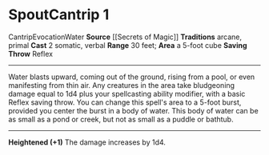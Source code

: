 ﻿---
actions: '[two-actions]'
area: a 5-foot cube
bloodline: null
component:
- Somatic
- Verbal
cost: null
deity: null
domain: null
duration: null
element: Water
heighten: '+1'
heighten_level: 1, 2, 3, 4, 5, 6, 7, 8, 9, 10
id: '1002'
lesson: null
level: '1'
mystery: null
name: Spout
patron_theme: null
range: 30 feet
rarity: Common
requirement: null
saving_throw: Reflex
school: Evocation
source: '[[DATABASE/source/Secrets of Magic|Secrets of Magic]]'
target: null
tradition:
- Arcane
- Primal
trait:
- '[[DATABASE/trait/Cantrip|Cantrip]]'
- '[[DATABASE/trait/Evocation|Evocation]]'
- '[[DATABASE/trait/Water|Water]]'
trigger: null
type: Cantrip

---
# Spout<span class="item-type">Cantrip 1</span>

<span class="item-trait">Cantrip</span><span class="item-trait">Evocation</span><span class="item-trait">Water</span>
**Source** [[Secrets of Magic]] 
**Traditions** arcane, primal
**Cast** <span class="action-icon">2</span> somatic, verbal
**Range** 30 feet; **Area** a 5-foot cube
**Saving Throw** Reflex

---
Water blasts upward, coming out of the ground, rising from a pool, or even manifesting from thin air. Any creatures in the area take bludgeoning damage equal to 1d4 plus your spellcasting ability modifier, with a basic Reflex saving throw.
 You can change this spell's area to a 5-foot burst, provided you center the burst in a body of water. This body of water can be as small as a pond or creek, but not as small as a puddle or bathtub.

---
**Heightened (+1)** The damage increases by 1d4.